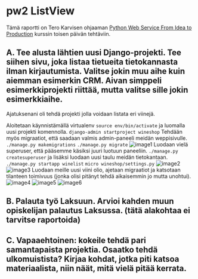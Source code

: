 # pw2 ListView

Tämä raportti on Tero Karvisen ohjaaman [Python Web Service From Idea to Production](https://terokarvinen.com/2021/python-web-service-from-idea-to-production-2022/#pw1-hello-dj-a) kurssin toisen päivän tehtäviin.

## A. Tee alusta lähtien uusi Django-projekti. Tee siihen sivu, joka listaa tietueita tietokannasta ilman kirjautumista. Valitse jokin muu aihe kuin aiemman esimerkin CRM. Aivan simppeli esimerkkiprojekti riittää, mutta valitse sille jokin esimerkkiaihe.

Ajatuksenani oli tehdä projekti jolla voidaan listata eri viinejä.

Aloitetaan käynnistämällä virtualenv `source env/bin/activate` ja luomalla uusi projekti komennolla. `django-admin startproject wineshop`  Tehdään myös migraatiot, että saadaan valmis admin-paneeli meidän weppisivulle. `./manage.py makemigrations` `./manage.py migrate`
![image1](/pw2/pics/alkupw2.jpg)
Luodaan vielä superuser, että pääsemme käsiksi juuri luotuun paneeliin. `./manage.py createsuperuser` ja lisäksi luodaan uusi taulu meidän tietokantaan. `./manage.py startapp winelist` `micro wineshop/settings.py`
![image2](/pw2/pics/sudojaapp.jpg)
![image3](/pw2/pics/settingswine.jpg)
Luodaan meille uusi viini olio, ajetaan migraatiot ja katsotaan tilanteen toimivuus (jonka olisi pitänyt tehdä aikaisemmin jo mutta unohtui).
![image4](/pw2/pics/models.jpg)
![image5](/pw2/pics/run.jpg)
![image6](/pw2/pics/toimiisivu.jpg)



## B. Palauta työ Laksuun. Arvioi kahden muun opiskelijan palautus Laksussa. (tätä alakohtaa ei tarvitse raportoida) 

## C. Vapaaehtoinen: kokeile tehdä pari samantapaista projektia. Osaatko tehdä ulkomuistista? Kirjaa kohdat, jotka piti katsoa materiaalista, niin näät, mitä vielä pitää kerrata.
